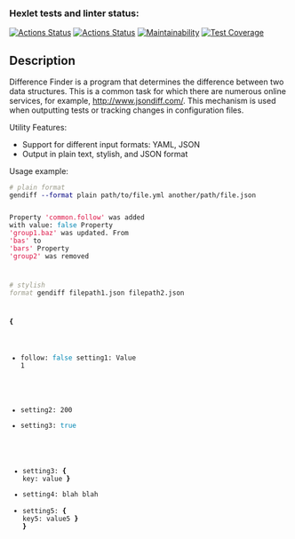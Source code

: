 ### Hexlet tests and linter status:
[![Actions Status](https://github.com/akivonen/frontend-project-46/actions/workflows/hexlet-check.yml/badge.svg)](https://github.com/akivonen/frontend-project-46/actions)
[![Actions Status](https://github.com/akivonen/frontend-project-46/actions/workflows/tests.yml/badge.svg)](https://github.com/akivonen/frontend-project-46/actions)
[![Maintainability](https://api.codeclimate.com/v1/badges/5074c110b97976b17441/maintainability)](https://codeclimate.com/github/akivonen/frontend-project-46/maintainability)
[![Test Coverage](https://api.codeclimate.com/v1/badges/5074c110b97976b17441/test_coverage)](https://codeclimate.com/github/akivonen/frontend-project-46/test_coverage)
<h2 id="description">Description</h2>
<p>Difference Finder is a program that determines the difference between two data structures. This is a common task for which there are numerous online services, for example, <a href="http://www.jsondiff.com/" target="_blank">http://www.jsondiff.com/</a>. This mechanism is used when outputting tests or tracking changes in configuration files.</p>
<p>Utility Features:</p>
<ul>
<li>Support for different input formats: YAML, JSON</li>
<li>Output in plain text, stylish, and JSON format</li>
</ul>
<p>Usage example:</p>
<pre class="hljs"><code class="bash"><span style="color: #999988;font-style: italic"># plain format</span>
gendiff <span style="color: #000080">--format</span> plain path/to/file.yml another/path/file.json

Property <span style="color: #d14">'common.follow'</span> was added with value: <span style="color: #0086B3">false
</span>Property <span style="color: #d14">'group1.baz'</span> was updated. From <span style="color: #d14">'bas'</span> to <span style="color: #d14">'bars'</span>
Property <span style="color: #d14">'group2'</span> was removed

<span style="color: #999988;font-style: italic"># stylish format</span>
gendiff filepath1.json filepath2.json

<span style="color: #000000;font-weight: bold">{</span>
  + follow: <span style="color: #0086B3">false
    </span>setting1: Value 1
  - setting2: 200
  - setting3: <span style="color: #0086B3">true</span>
  + setting3: <span style="color: #000000;font-weight: bold">{</span>
        key: value
    <span style="color: #000000;font-weight: bold">}</span>
  + setting4: blah blah
  + setting5: <span style="color: #000000;font-weight: bold">{</span>
        key5: value5
    <span style="color: #000000;font-weight: bold">}</span>
<span style="color: #000000;font-weight: bold">}</span>
</code></pre>
